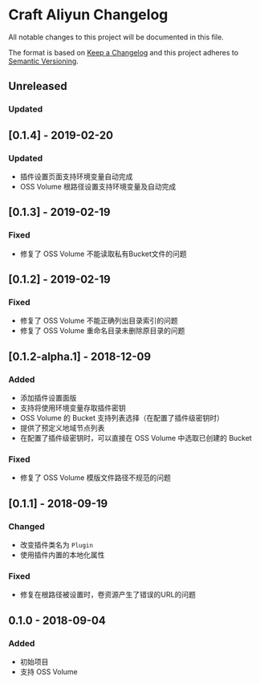 # Craft Aliyun Changelog

All notable changes to this project will be documented in this file.

The format is based on [Keep a Changelog](http://keepachangelog.com/) and this project adheres to [Semantic Versioning](http://semver.org/).

## Unreleased
### Updated

## [0.1.4] - 2019-02-20
### Updated
- 插件设置页面支持环境变量自动完成
- OSS Volume 根路径设置支持环境变量及自动完成

## [0.1.3] - 2019-02-19
### Fixed
- 修复了 OSS Volume 不能读取私有Bucket文件的问题

## [0.1.2] - 2019-02-19
### Fixed
- 修复了 OSS Volume 不能正确列出目录索引的问题
- 修复了 OSS Volume 重命名目录未删除原目录的问题

## [0.1.2-alpha.1] - 2018-12-09
### Added
- 添加插件设置面版
- 支持将使用环境变量存取插件密钥
- OSS Volume 的 Bucket 支持列表选择（在配置了插件级密钥时）
- 提供了预定义地域节点列表
- 在配置了插件级密钥时，可以直接在 OSS Volume 中选取已创建的 Bucket

### Fixed
- 修复了 OSS Volume 模版文件路径不规范的问题

## [0.1.1] - 2018-09-19
### Changed
- 改变插件类名为 `Plugin`
- 使用插件内置的本地化属性

### Fixed
- 修复在根路径被设置时，卷资源产生了错误的URL的问题

## 0.1.0 - 2018-09-04
### Added
- 初始项目
- 支持 OSS Volume
